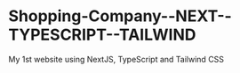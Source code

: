 # Shopping-Company--NEXT--TYPESCRIPT--TAILWIND
 My 1st website using NextJS, TypeScript and Tailwind CSS
